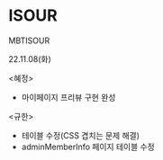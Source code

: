# ISOUR
MBTISOUR

22.11.08(화)

<혜정>
- 마이페이지 프리뷰 구현 완성

<규한>
- 테이블 수정(CSS 겹치는 문제 해결)
- adminMemberInfo 페이지 테이블 수정
